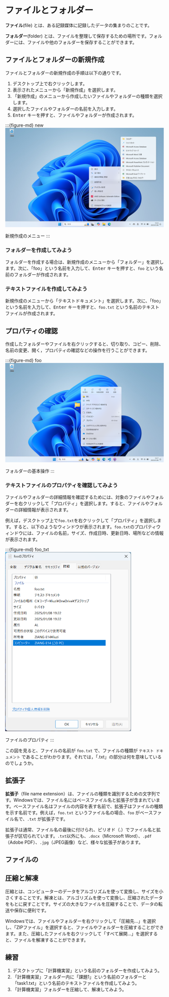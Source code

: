 # ファイルとフォルダー

**ファイル**(file) とは、ある記録媒体に記録したデータの集まりのことです。

**フォルダー**(folder) とは、ファイルを整理して保存するための場所です。フォルダーには、ファイルや他のフォルダーを保存することができます。

## ファイルとフォルダーの新規作成

ファイルとフォルダーの新規作成の手順は以下の通りです。

1. デスクトップ上で右クリックします。
2. 表示されたメニューから「新規作成」を選択します。
3. 「新規作成」のメニューから作成したいファイルやフォルダーの種類を選択します。
4. 選択したファイルやフォルダーの名前を入力します。
5. <kbd>Enter</kbd> キーを押すと、ファイルやフォルダーが作成されます。

:::{figure-md} new
<img src="./images/file/new.png" alt="Create New Folder" width="600px">

新規作成のメニュー
:::

### フォルダーを作成してみよう

フォルダーを作成する場合は、新規作成のメニューから「フォルダー」を選択します。次に、「foo」という名前を入力して、<kbd>Enter</kbd> キーを押すと、`foo` という名前のフォルダーが作成されます。

### テキストファイルを作成してみよう

新規作成のメニューから「テキストドキュメント」を選択します。次に、「foo」という名前を入力して、<kbd>Enter</kbd> キーを押すと、`foo.txt` という名前のテキストファイルが作成されます。

## プロパティの確認

作成したフォルダーやファイルを右クリックすると、切り取り、コピー、削除、名前の変更、開く，プロパティの確認などの操作を行うことができます。

:::{figure-md} foo
<img src="./images/file/foo.png" alt="Folder foo" width="600px">

フォルダーの基本操作
:::

### テキストファイルのプロパティを確認してみよう

ファイルやフォルダーの詳細情報を確認するためには、対象のファイルやフォルダーを右クリックして「プロパティ」を選択します。すると、ファイルやフォルダーの詳細情報が表示されます。

例えば，デスクトップ上で`foo.txt`を右クリックして「プロパティ」を選択します。すると、以下のようなウィンドウが表示されます。`foo.txt`のプロパティウィンドウには、ファイルの名前，サイズ、作成日時、更新日時、場所などの情報が表示されます。

:::{figure-md} foo_txt
<img src="./images/file/foo_txt.png" alt="foo.txt" width="400px">

ファイルのプロパティ
:::

この図を見ると、ファイルの名前が `foo.txt` で、ファイルの種類が `テキスト ドキュメント` であることがわかります。それでは，「.txt」の部分は何を意味しているのでしょうか。

## 拡張子

**拡張子**（file name extension）は、ファイルの種類を識別するための文字列です。Windowsでは、ファイル名にはベースファイル名と拡張子が含まれています。ベースファイル名はファイルの内容を表す名前で、拡張子はファイルの種類を示す名前です。例えば，`foo.txt` というファイル名の場合、`foo` がベースファイル名で、`.txt` が拡張子です。

拡張子は通常、ファイル名の最後に付けられ、ピリオド（.）でファイル名と拡張子が区切られています。`.txt`以外にも、`.docx`（Microsoft Word）、`.pdf`（Adobe PDF）、`.jpg`（JPEG画像）など、様々な拡張子があります。

## ファイルの

## 圧縮と解凍

圧縮とは、コンピューターのデータをアルゴリズムを使って変換し、サイズを小さくすることです。解凍とは、アルゴリズムを使って変換し、圧縮されたデータをもとに戻すことです。サイズの大きなファイルを圧縮することで、データの転送や保存に便利です。

Windowsでは、ファイルやフォルダーを右クリックして「圧縮先...」を選択し、「ZIPファイル」を選択すると、ファイルやフォルダーを圧縮することができます。また、圧縮したファイルを右クリックして「すべて展開...」を選択すると、ファイルを解凍することができます。

## 練習

1. デスクトップに「計算機実習」という名前のフォルダーを作成してみよう。
2. 「計算機実習」フォルダー内に「課題1」という名前のフォルダーと「task1.txt」という名前のテキストファイルを作成してみよう。
3. 「計算機実習」フォルダーを圧縮して、解凍してみよう。